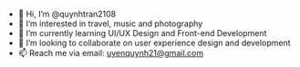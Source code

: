 - 👋 Hi, I’m @quynhtran2108
- 👀 I’m interested in travel, music and photography
- 🌱 I’m currently learning UI/UX Design and Front-end Development
- 💞️ I’m looking to collaborate on user experience design and development
- 📫 Reach me via email: uyenquynh21@gmail.com

<!---
quynhtran2108/quynhtran2108 is a ✨ special ✨ repository because its `README.md` (this file) appears on your GitHub profile.
You can click the Preview link to take a look at your changes.
--->
